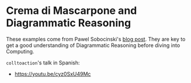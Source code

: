 # Crema di Mascarpone and Diagrammatic Reasoning

These examples come from Pawel Sobocinski's [blog post]. They are key to get a good understanding of Diagrammatic Reasoning before diving into Computing.

`colltoaction`'s talk in Spanish:
* https://youtu.be/cyz0SxU49Mc

[blog post]: https://graphicallinearalgebra.net/2015/05/06/crema-di-mascarpone-rules-of-the-game-part-2-and-diagrammatic-reasoning/
